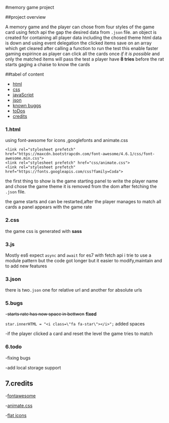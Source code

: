 #memory game project

##project overview

   A memory game and the  player can chose from four styles of the game card
   using fetch api the gap the desired data from `.json` file.
   an object is created for containing all player data including the chosed theme html
    data is down and  using event delegation the clicked items save on an array which get 
    cleared after calling a function to run the test this enable faster gaming  expirince 
    as player can click all the cards once _if it is possible_ and only the matched items will
    pass the test a player have **8 tries** before the rat starts gaging a chaise to know the cards   
       
##tabel of content
* [html](#1-html)
* [css](#2-css)
* [javaScript](#3-js)
* [json](#4-json)
* [known buggs](#5-bugs)
* [toDos](#6-todo)
* [credits](#7-credits)

### 1.html

using font-awsome for icons ,googlefonts and animate.css

    <link rel="stylesheet prefetch" href="https://maxcdn.bootstrapcdn.com/font-awesome/4.6.1/css/font-awesome.min.css">
    <link rel="stylesheet prefetch" href="css/animate.css">
    <link rel="stylesheet prefetch" href="https://fonts.googleapis.com/css?family=Coda">
the first thing to show is the game starting panel to write the player name 
and chose the game theme it is removed from the dom after fetching the `.json` file.

the game starts and can be restarted,after the player manages to match all cards 
a panel appears with  the game rate

### 2.css

the game css is generated with **sass** 

### 3.js

Mostly es6 expect `async` and `await` for es7 with fetch api
i trie to use a module pattern but the code got longer but it easier to modify,maintain 
and to add new features

### 3.json

there is two`.json` one for relative url and another for absolute urls

### 5.bugs

-~~starts rate has now space in bettwen~~ __fixed__

  `star.innerHTML = "<i class=\"fa fa-star\"></i>";` added spaces

-if the player clicked a card and reset the level the game tries to match

### 6.todo
-fixing bugs

-add local storage support

## 7.credits

 -[fontawesome](https://fontawesome.com/)
   
 -[animate.css](https://daneden.github.io/animate.css/)
        
 -[flat icons](https://www.flaticon.com/)



 


